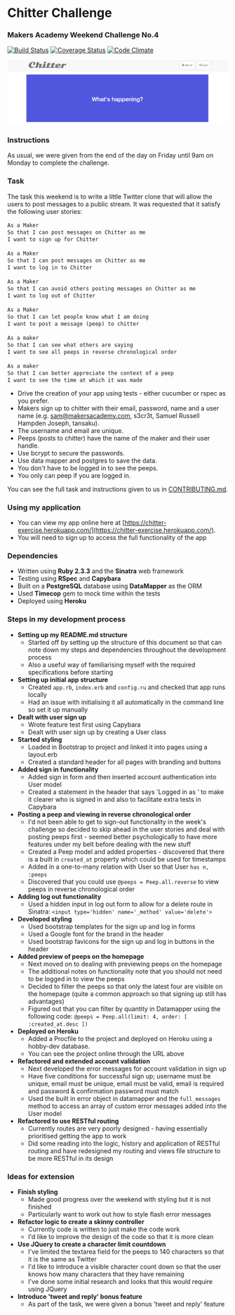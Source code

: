 # Chitter Challenge
### Makers Academy Weekend Challenge No.4

[![Build Status](https://travis-ci.org/KatHicks/chitter-challenge.svg?branch=master)](https://travis-ci.org/KatHicks/chitter-challenge) [![Coverage Status](https://coveralls.io/repos/github/KatHicks/chitter-challenge/badge.svg?branch=master)](https://coveralls.io/github/KatHicks/chitter-challenge?branch=master) [![Code Climate](https://codeclimate.com/github/KatHicks/chitter-challenge/badges/gpa.svg)](https://codeclimate.com/github/KatHicks/chitter-challenge)

![Chitter Landing Page](/docs/landing_page.png?raw=true "Screenshot of landing page")

### Instructions

As usual, we were given from the end of the day on Friday until 9am on Monday to complete the challenge.

### Task

The task this weekend is to write a little Twitter clone that will allow the users to post messages to a public stream. It was requested that it satisfy the following user stories:

```
As a Maker
So that I can post messages on Chitter as me
I want to sign up for Chitter

As a Maker
So that I can post messages on Chitter as me
I want to log in to Chitter

As a Maker
So that I can avoid others posting messages on Chitter as me
I want to log out of Chitter

As a Maker
So that I can let people know what I am doing  
I want to post a message (peep) to chitter

As a maker
So that I can see what others are saying  
I want to see all peeps in reverse chronological order

As a maker
So that I can better appreciate the context of a peep
I want to see the time at which it was made
```

* Drive the creation of your app using tests - either cucumber or rspec as you prefer.
* Makers sign up to chitter with their email, password, name and a user name (e.g. sam@makersacademy.com, s3cr3t, Samuel Russell Hampden Joseph, tansaku).
* The username and email are unique.
* Peeps (posts to chitter) have the name of the maker and their user handle.
* Use bcrypt to secure the passwords.
* Use data mapper and postgres to save the data.
* You don't have to be logged in to see the peeps.
* You only can peep if you are logged in.

You can see the full task and instructions given to us in [CONTRIBUTING.md](chitter-challenge/CONTRIBUTING.md).

### Using my application

* You can view my app online here at [https://chitter-exercise.herokuapp.com/](https://chitter-exercise.herokuapp.com/).
* You will need to sign up to access the full functionality of the app

### Dependencies

* Written using **Ruby 2.3.3** and the **Sinatra** web framework
* Testing using **RSpec** and **Capybara**
* Built on a **PostgreSQL** database using **DataMapper** as the ORM
* Used **Timecop** gem to mock time within the tests
* Deployed using **Heroku**

### Steps in my development process

* **Setting up my README.md structure**
  * Started off by setting up the structure of this document so that can note down my steps and dependencies throughout the development process
  * Also a useful way of familiarising myself with the required specifications before starting
* **Setting up initial app structure**
  * Created `app.rb`, `index.erb` and `config.ru` and checked that app runs locally
  * Had an issue with initialising it all automatically in the command line so set it up manually
* **Dealt with user sign up**
  * Wrote feature test first using Capybara
  * Dealt with user sign up by creating a User class
* **Started styling**
  * Loaded in Bootstrap to project and linked it into pages using a layout.erb
  * Created a standard header for all pages with branding and buttons
* **Added sign in functionality**
  * Added sign in form and then inserted account authentication into User model
  * Created a statement in the header that says 'Logged in as <name>' to make it clearer who is signed in and also to facilitate extra tests in Capybara
* **Posting a peep and viewing in reverse chronological order**
  * I'd not been able to get to sign-out functionality in the week's challenge so decided to skip ahead in the user stories and deal with posting peeps first - seemed better psychologically to have more features under my belt before dealing with the new stuff
  * Created a Peep model and added properties - discovered that there is a built in `created_at` property which could be used for timestamps
  * Added in a one-to-many relation with User so that User `has n, :peeps`
  * Discovered that you could use `@peeps = Peep.all.reverse` to view peeps in reverse chronological order
* **Adding log out functionality**
  * Used a hidden input in log out form to allow for a delete route in Sinatra: `<input type='hidden' name='_method' value='delete'>`
* **Developed styling**
  * Used bootstrap templates for the sign up and log in forms
  * Used a Google font for the brand in the header
  * Used bootstrap favicons for the sign up and log in buttons in the header
* **Added preview of peeps on the homepage**
  * Next moved on to dealing with previewing peeps on the homepage
  * The additional notes on functionality note that you should not need to be logged in to view the peeps
  * Decided to filter the peeps so that only the latest four are visible on the homepage (quite a common approach so that signing up still has advantages)
  * Figured out that you can filter by quantity in Datamapper using the following code: `@peeps = Peep.all(limit: 4, order: [ :created_at.desc ])`
* **Deployed on Heroku**
  * Added a Procfile to the project and deployed on Heroku using a hobby-dev database.
  * You can see the project online through the URL above
* **Refactored and extended account validation**
  * Next developed the error messages for account validation in sign up
  * Have five conditions for successful sign up; username must be unique, email must be unique, email must be valid, email is required and password & confirmation password must match
  * Used the built in error object in datamapper and the `full_messages` method to access an array of custom error messages added into the User model
* **Refactored to use RESTful routing**
  * Currently routes are very poorly designed - having essentially prioritised getting the app to work
  * Did some reading into the logic, history and application of RESTful routing and have redesigned my routing and views file structure to be more RESTful in its design

### Ideas for extension

* **Finish styling**
  * Made good progress over the weekend with styling but it is not finished
  * Particularly want to work out how to style flash error messages
* **Refactor logic to create a skinny controller**
  * Currently code is written to just make the code work
  * I'd like to improve the design of the code so that it is more clean
* **Use JQuery to create a character limit countdown**
  * I've limited the textarea field for the peeps to 140 characters so that it is the same as Twitter
  * I'd like to introduce a visible character count down so that the user knows how many characters that they have remaining
  * I've done some initial research and looks that this would require using JQuery
* **Introduce 'tweet and reply' bonus feature**
  * As part of the task, we were given a bonus 'tweet and reply' feature
